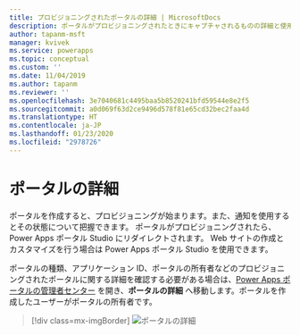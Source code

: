 ```yaml
---
title: プロビジョニングされたポータルの詳細 | MicrosoftDocs
description: ポータルがプロビジョニングされたときにキャプチャされるものの詳細と使用できるものを把握します。
author: tapanm-msft
manager: kvivek
ms.service: powerapps
ms.topic: conceptual
ms.custom: ''
ms.date: 11/04/2019
ms.author: tapanm
ms.reviewer: ''
ms.openlocfilehash: 3e7040681c4495baa5b8520241bfd59544e8e2f5
ms.sourcegitcommit: a0d069f63d2ce9496d578f81e65cd32bec2faa4d
ms.translationtype: HT
ms.contentlocale: ja-JP
ms.lasthandoff: 01/23/2020
ms.locfileid: "2978726"
---
```

# <a name="portal-details"></a>ポータルの詳細

ポータルを作成すると、プロビジョニングが始まります。また、通知を使用するとその状態について把握できます。 ポータルがプロビジョニングされたら、Power Apps ポータル Studio にリダイレクトされます。 Web サイトの作成とカスタマイズを行う場合は Power Apps ポータル Studio を使用できます。

ポータルの種類、アプリケーション ID、ポータルの所有者などのプロビジョニングされたポータルに関する詳細を確認する必要がある場合は、[Power Apps ポータルの管理者センター](admin-overview.md) を開き、**ポータルの詳細** へ移動します。ポータルを作成したユーザーがポータルの所有者です。

> [!div class=mx-imgBorder]
> ![ポータルの詳細](../media/portal-details-admin.png "ポータルの詳細")